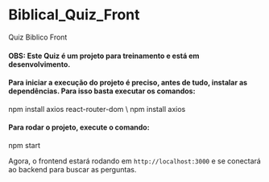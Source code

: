# Biblical_Quiz_Front
Quiz Biblico Front

#### OBS: Este Quiz é um projeto para treinamento e está em desenvolvimento.


#### Para iniciar a execução do projeto é preciso, antes de tudo, instalar as dependências. Para isso basta executar os comandos:

npm install axios react-router-dom
\\
npm install axios


#### Para rodar o projeto, execute o comando:

npm start

Agora, o frontend estará rodando em `http://localhost:3000` e se conectará ao backend para buscar as perguntas.<br/>

